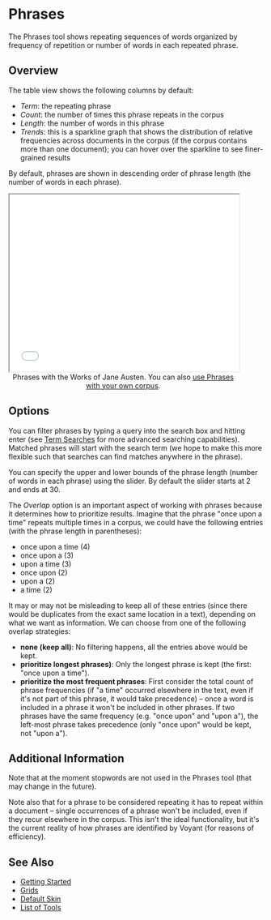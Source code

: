 # Phrases

The Phrases tool shows repeating sequences of words organized by frequency of repetition or number of words in each repeated phrase.

## Overview

The table view shows the following columns by default:

- *Term*: the repeating phrase
- *Count*: the number of times this phrase repeats in the corpus
- *Length*: the number of words in this phrase
- *Trends*: this is a sparkline graph that shows the distribution of relative frequencies across documents in the corpus (if the corpus contains more than one document); you can hover over the sparkline to see finer-grained results

By default, phrases are shown in descending order of phrase length (the number of words in each phrase).

<iframe src="../tool/Phrases/?corpus=austen&subtitle=The+Works+of+Jane+Austen" style="width: 90%; height: 350px;"></iframe>
<div style="width: 90%; text-align: center; margin-bottom: 1em;">Phrases with the Works of Jane Austen. You can also <a href="../?view=Phrases" target="_blank">use Phrases with your own corpus</a>.</div>

## Options

You can filter phrases  by typing a query into the search box and hitting enter (see [Term Searches](#!/guide/search) for more advanced searching capabilities). Matched phrases will start with the search term (we hope to make this more flexible such that searches can find matches anywhere in the phrase).

You can specify the upper and lower bounds of the phrase length (number of words in each phrase) using the slider. By default the slider starts at 2 and ends at 30.

The *Overlap* option is an important aspect of working with phrases because it determines how to prioritize results. Imagine that the phrase "once upon a time" repeats multiple times in a corpus, we could have the following entries (with the phrase length in parentheses):

* once upon a time (4)
* once upon a (3)
* upon a time (3)
* once upon (2)
* upon a (2)
* a time (2)

It may or may not be misleading to keep all of these entries (since there would be duplicates from the exact same location in a text), depending on what we want as information. We can choose from one of the following overlap strategies:

* **none (keep all)**: No filtering happens, all the entries above would be kept.
* **prioritize longest phrases)**: Only the longest phrase is kept (the first: "once upon a time").
* **prioritize the most frequent phrases**: First consider the total count of phrase frequencies (if "a time" occurred elsewhere in the text, even if it's not part of this phrase, it would take precedence) – once a word is included in a phrase it won't be included in other phrases. If two phrases have the same frequency (e.g. "once upon" and "upon a"), the left-most phrase takes precedence (only "once upon" would be kept, not "upon a").

## Additional Information

Note that at the moment stopwords are not used in the Phrases tool (that may change in the future).

Note also that for a phrase to be considered repeating it has to repeat within a document – single occurrences of a phrase won't be included, even if they recur elsewhere in the corpus. This isn't the ideal functionality, but it's the current reality of how phrases are identified by Voyant (for reasons of efficiency).

## See Also

- [Getting Started](#!/guide/start)
- [Grids](#!/guide/grids)
- [Default Skin](#!/guide/skins-section-default-skin)
- [List of Tools](#!/guide/tools)